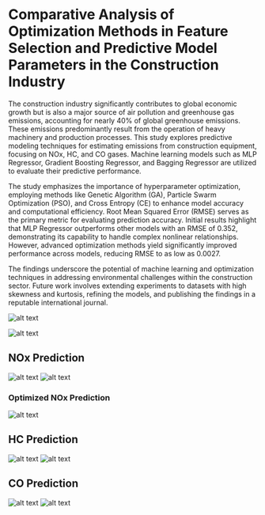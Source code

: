 # Comparative Analysis of Optimization Methods in Feature Selection and Predictive Model Parameters in the Construction Industry

The construction industry significantly contributes to global economic growth but is also a major source of air pollution and greenhouse gas emissions, accounting for nearly 40% of global greenhouse emissions. These emissions predominantly result from the operation of heavy machinery and production processes. This study explores predictive modeling techniques for estimating emissions from construction equipment, focusing on NOx, HC, and CO gases. Machine learning models such as MLP Regressor, Gradient Boosting Regressor, and Bagging Regressor are utilized to evaluate their predictive performance.

The study emphasizes the importance of hyperparameter optimization, employing methods like Genetic Algorithm (GA), Particle Swarm Optimization (PSO), and Cross Entropy (CE) to enhance model accuracy and computational efficiency. Root Mean Squared Error (RMSE) serves as the primary metric for evaluating prediction accuracy. Initial results highlight that MLP Regressor outperforms other models with an RMSE of 0.352, demonstrating its capability to handle complex nonlinear relationships. However, advanced optimization methods yield significantly improved performance across models, reducing RMSE to as low as 0.0027.

The findings underscore the potential of machine learning and optimization techniques in addressing environmental challenges within the construction sector. Future work involves extending experiments to datasets with high skewness and kurtosis, refining the models, and publishing the findings in a reputable international journal.

![alt text](image.png)

![alt text](image-1.png)

## NOx Prediction
![alt text](image-2.png)
![alt text](image-3.png)
### Optimized NOx Prediction 
![alt text](image-4.png)

## HC Prediction
![alt text](image-5.png)
![alt text](image-6.png)

## CO Prediction
![alt text](image-7.png)
![alt text](image-8.png)
